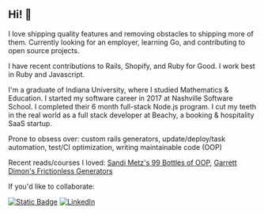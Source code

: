 ## Hi! 👋

I love shipping quality features and removing obstacles to shipping more of them. Currently looking for an employer, learning Go, and contributing to open source projects.

I have recent contributions to Rails, Shopify, and Ruby for Good. I work best in Ruby and Javascript.

I'm a graduate of Indiana University, where I studied Mathematics & Education.  I started my software career in 2017 at Nashville Software School. I completed their 6 month full-stack Node.js program. I cut my teeth in the real world as a full stack developer at Beachy, a booking & hospitality SaaS startup.

Prone to obsess over: custom rails generators, update/deploy/task automation, test/CI optimization, writing maintainable code (OOP)

Recent reads/courses I loved: [Sandi Metz's 99 Bottles of OOP](https://sandimetz.com/99bottles), [Garrett Dimon's Frictionless Generators](https://generators.dev)

If you'd like to collaborate:

[![Static Badge](https://img.shields.io/badge/Email-jon.roberts.8-%23EA4335?style=flat&logo=gmail)](mailto:jon.roberts.8@gmail.com)
[![LinkedIn](https://img.shields.io/badge/LinkedIn-jon--roberts-0A66C2?style=flat&logo=linkedin)
](https://www.linkedin.com/in/jon-roberts/)

